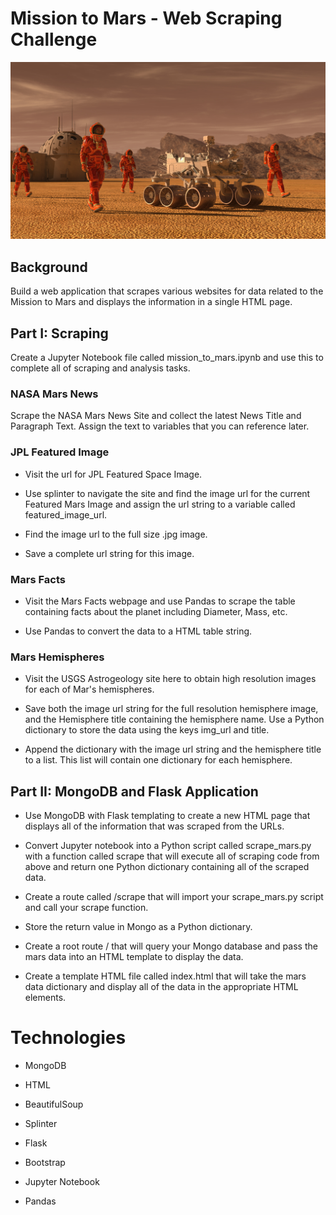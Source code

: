 # Mission to Mars - Web Scraping Challenge

![Alt text](Missions_to_Mars/mission_to_mars.png?raw=true "Title")

## Background
Build a web application that scrapes various websites for data related to the Mission to Mars and displays the information in a single HTML page.

## Part I: Scraping
Create a Jupyter Notebook file called mission_to_mars.ipynb and use this to complete all of scraping and analysis tasks. 

### NASA Mars News

Scrape the NASA Mars News Site and collect the latest News Title and Paragraph Text. Assign the text to variables that you can reference later.

### JPL Featured Image

- Visit the url for JPL Featured Space Image.

- Use splinter to navigate the site and find the image url for the current Featured Mars Image and assign the url string to a variable called featured_image_url.

- Find the image url to the full size .jpg image.

- Save a complete url string for this image.


### Mars Facts

- Visit the Mars Facts webpage  and use Pandas to scrape the table containing facts about the planet including Diameter, Mass, etc.

- Use Pandas to convert the data to a HTML table string.


### Mars Hemispheres

- Visit the USGS Astrogeology site here to obtain high resolution images for each of Mar's hemispheres.

- Save both the image url string for the full resolution hemisphere image, and the Hemisphere title containing the hemisphere name. Use a Python dictionary to store the data using the keys img_url and title.

- Append the dictionary with the image url string and the hemisphere title to a list. This list will contain one dictionary for each hemisphere.

## Part II: MongoDB and Flask Application

- Use MongoDB with Flask templating to create a new HTML page that displays all of the information that was scraped from the URLs.

- Convert Jupyter notebook into a Python script called scrape_mars.py with a function called scrape that will execute all of scraping code from above and return one Python dictionary containing all of the scraped data.

- Create a route called /scrape that will import your scrape_mars.py script and call your scrape function.

- Store the return value in Mongo as a Python dictionary.

- Create a root route / that will query your Mongo database and pass the mars data into an HTML template to display the data.

- Create a template HTML file called index.html that will take the mars data dictionary and display all of the data in the appropriate HTML elements.

# Technologies

- MongoDB

- HTML

- BeautifulSoup

- Splinter

- Flask

- Bootstrap

- Jupyter Notebook

- Pandas
